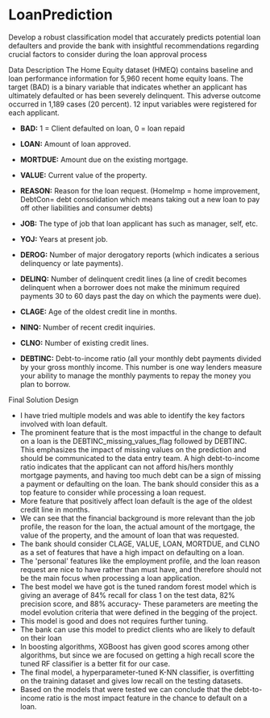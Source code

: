 # LoanPrediction
Develop a robust classification model that accurately predicts potential loan defaulters and provide the bank with insightful recommendations regarding crucial factors to consider during the loan approval process

Data Description
The Home Equity dataset (HMEQ) contains baseline and loan performance information for 5,960 recent home equity loans. The target (BAD) is a binary variable that indicates whether an applicant has ultimately defaulted or has been severely delinquent. This adverse outcome occurred in 1,189 cases (20 percent). 12 input variables were registered for each applicant.


* **BAD:** 1 = Client defaulted on loan, 0 = loan repaid

* **LOAN:** Amount of loan approved.

* **MORTDUE:** Amount due on the existing mortgage.

* **VALUE:** Current value of the property. 

* **REASON:** Reason for the loan request. (HomeImp = home improvement, DebtCon= debt consolidation which means taking out a new loan to pay off other liabilities and consumer debts) 

* **JOB:** The type of job that loan applicant has such as manager, self, etc.

* **YOJ:** Years at present job.

* **DEROG:** Number of major derogatory reports (which indicates a serious delinquency or late payments). 

* **DELINQ:** Number of delinquent credit lines (a line of credit becomes delinquent when a borrower does not make the minimum required payments 30 to 60 days past the day on which the payments were due). 

* **CLAGE:** Age of the oldest credit line in months. 

* **NINQ:** Number of recent credit inquiries. 

* **CLNO:** Number of existing credit lines.

* **DEBTINC:** Debt-to-income ratio (all your monthly debt payments divided by your gross monthly income. This number is one way lenders measure your ability to manage the monthly payments to repay the money you plan to borrow.


Final Solution Design

- I have tried multiple models and was able to identify the key factors involved with loan default.
- The prominent feature that is the most impactful in the change to default on a loan is the DEBTINC_missing_values_flag followed by DEBTINC. This emphasizes the impact of missing values on the prediction and should be communicated to the data entry team. A high debt-to-income ratio indicates that the applicant can not afford his/hers monthly mortgage payments, and having too much debt can be a sign of missing a payment or defaulting on the loan. The bank should consider this as a top feature to consider while processing a loan request.
- More feature that positively affect loan default is the age of the oldest credit line in months.
- We can see that the financial background is more relevant than the job profile, the reason for the loan, the actual amount of the mortgage, the value of the property, and the amount of loan that was requested. 
- The bank should consider CLAGE, VALUE, LOAN, MORTDUE, and CLNO as a set of features that have a high impact on defaulting on a loan.
- The 'personal' features like the employment profile, and the loan reason request are nice to have rather than must have, and therefore should not be the main focus when processing a loan application.
- The best model we have got is the tuned random forest model which is giving an average of 84% recall for class 1 on the test data, 82% precision score, and 88% accuracy- These parameters are meeting the model evolution criteria that were defined in the begging of the project. 
- This model is good and does not requires further tuning.
- The bank can use this model to predict clients who are likely to default on their loan 
- In boosting algorithms, XGBoost has given good scores among other algorithms, but since we are focused on getting a high recall score the tuned RF classifier is a better fit for our case. 
- The final model, a hyperparameter-tuned K-NN classifier, is overfitting on the training dataset and gives low recall on the testing datasets. 
- Based on the models that were tested we can conclude that the debt-to-income ratio is the most impact feature in the chance to default on a loan. 

